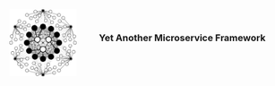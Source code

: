 <style>
	#logo {
		width: 100%;
		display: flex;
		align-items: center;
		justify-content: left;
		margin: 40px 0;
	}
	#logo img {
		width: 120px;
		height: auto;
		display: inline-block;
		margin-right: 40px;
	}
	#logo h3 {
		margin-bottom: 40px;
	}
</style>

<div id = logo>
	<img src="./assets/logo.svg" alt="mio logo" />
	<h3>Yet Another Microservice Framework</h3>
</div>

